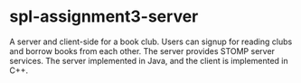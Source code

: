 # spl-assignment3-server

A server and client-side for a book club. Users can signup for reading clubs and borrow books from each other. The server provides STOMP server services. The server implemented in Java, and the client is implemented in C++.

